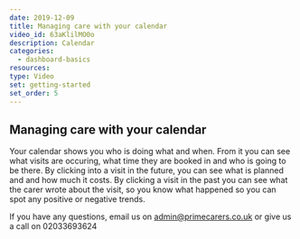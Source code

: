 ```yaml
---
date: 2019-12-09
title: Managing care with your calendar
video_id: 63aKlilMO0o
description: Calendar
categories:
  - dashboard-basics
resources:
type: Video
set: getting-started
set_order: 5
---
```


## Managing care with your calendar

Your calendar shows you who is doing what and when. From it you can see what visits are occuring, what time they are booked in and who is going to be there. By clicking into a visit in the future, you can see what is planned and and how much it costs. By clicking a visit in the past you can see what the carer wrote about the visit, so you know what happened so you can spot any positive or negative trends.

If you have any questions, email us on admin@primecarers.co.uk or give us a call on 02033693624

